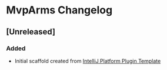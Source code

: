 <!-- Keep a Changelog guide -> https://keepachangelog.com -->

# MvpArms Changelog

## [Unreleased]
### Added
- Initial scaffold created from [IntelliJ Platform Plugin Template](https://github.com/JetBrains/intellij-platform-plugin-template)
